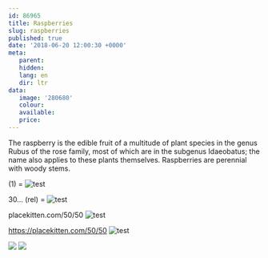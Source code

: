 ```yaml
---
id: 86965
title: Raspberries
slug: raspberries
published: true
date: '2018-06-20 12:00:30 +0000'
meta:
   parent: 
   hidden: 
   lang: en
   dir: ltr
data:
   image: '280680'
   colour: 
   available: 
   price:
---
```


The raspberry is the edible fruit of a multitude of plant species in the genus Rubus of the rose family, most of which are in the subgenus Idaeobatus; the name also applies to these plants themselves. Raspberries are perennial with woody stems.

(1) = ![test](<(1)>)

30\... (rel) = ![test](//www.datocms-assets.com/3015/1525263169-peach.jpg)

placekitten.com/50/50 ![test](//www.datocms-assets.com/placekitten.com/50/50)

https://placekitten.com/50/50 ![test](//placekitten.com/50/50)

<!--{% gallery %}-->
![](/3015/1525263234-raspberry-1.jpg)
![](/3015/1525263236-raspberry-2.jpg)
<!--{% endgallery %}-->